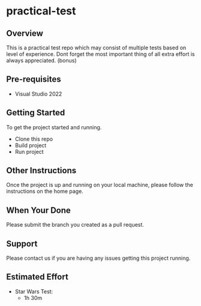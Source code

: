 # practical-test

## Overview
This is a practical test repo which may consist of multiple tests based on level of experience.
Dont forget the most important thing of all extra effort is always appreciated. (bonus)

## Pre-requisites

- Visual Studio 2022

## Getting Started

To get the project started and running.
- Clone this repo
- Build project
- Run project

## Other Instructions
Once the project is up and running on your local machine, please follow the instructions on the home page. 

## When Your Done

Please submit the branch you created as a pull request.

## Support

Please contact us if you are having any issues getting this project running.

## Estimated Effort
- Star Wars Test:
  - 1h 30m

